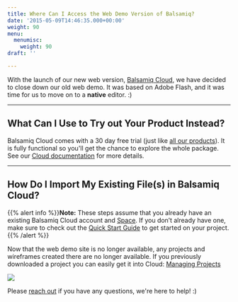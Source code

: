 ```yaml
---
title: Where Can I Access the Web Demo Version of Balsamiq?
date: '2015-05-09T14:46:35.000+00:00'
weight: 90
menu:
  menumisc:
    weight: 90
draft: ''

---
```

With the launch of our new web version, [Balsamiq Cloud](https://balsamiq.cloud/), we have decided to close down our old web demo. It was based on Adobe Flash, and it was time for us to move on to a **native** editor. :)

* * *

## What Can I Use to Try out Your Product Instead?

Balsamiq Cloud comes with a 30 day free trial (just like [all our products](https://support.balsamiq.com/sales/evaluate/)). It is fully functional so you'll get the chance to explore the whole package. See our [Cloud documentation](https://docs.balsamiq.com/cloud/) for more details.

* * *

## How Do I Import My Existing File(s) in Balsamiq Cloud?

{{% alert info %}}**Note:** These steps assume that you already have an existing Balsamiq Cloud account and [Space](https://docs.balsamiq.com/cloud/spaces/). If you don’t already have one, make sure to check out the [Quick Start Guide](https://docs.balsamiq.com/cloud/intro/#quick-start-guide) to get started on your project.{{% /alert %}}

Now that the web demo site is no longer available, any projects and wireframes created there are no longer available. If you previously downloaded a project you can easily get it into Cloud: [Managing Projects](https://docs.balsamiq.com/cloud/projects/)

![](//media.balsamiq.com/img/support/prodfaqs/webdemo_2.png)

Please [reach out](https://balsamiq.com/company/contact/#/t) if you have any questions, we're here to help! :)

